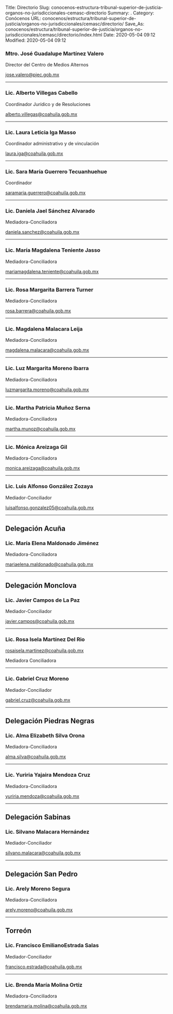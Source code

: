 Title: Directorio
Slug: conocenos-estructura-tribunal-superior-de-justicia-organos-no-jurisdiccionales-cemasc-directorio
Summary: .
Category: Conócenos
URL: conocenos/estructura/tribunal-superior-de-justicia/organos-no-jurisdiccionales/cemasc/directorio/
Save_As: conocenos/estructura/tribunal-superior-de-justicia/organos-no-jurisdiccionales/cemasc/directorio/index.html
Date: 2020-05-04 09:12
Modified: 2020-05-04 09:12


### Mtro. José Guadalupe Martínez Valero

Director del Centro de Medios Alternos

jose.valero@pjec.gob.mx

---

### Lic. Alberto Villegas Cabello

Coordinador Jurídico y de Resoluciones

alberto.villegas@coahuila.gob.mx

---

### Lic. Laura Leticia Iga Masso

Coordinador administrativo y de vinculación

laura.iga@coahuila.gob.mx

---

### Lic. Sara María Guerrero Tecuanhuehue

Coordinador

saramaria.guerrero@coahuila.gob.mx

---

### Lic. Daniela Jael Sánchez Alvarado

Mediadora-Conciliadora

daniela.sanchez@coahuila.gob.mx

---

### Lic. María Magdalena Teniente Jasso

Mediadora-Conciliadora

mariamagdalena.teniente@coahuila.gob.mx

---

### Lic. Rosa Margarita Barrera Turner

Mediadora-Conciliadora

rosa.barrera@coahuila.gob.mx

---

### Lic. Magdalena Malacara Leija

Mediadora-Conciliadora

magdalena.malacara@coahuila.gob.mx

---

### Lic. Luz Margarita Moreno Ibarra

Mediadora-Conciliadora

luzmargarita.moreno@coahuila.gob.mx

---

### Lic. Martha Patricia Muñoz Serna

Mediadora-Conciliadora

martha.munoz@coahuila.gob.mx

---

### Lic. Mónica Areizaga Gil

Mediadora-Conciliadora

monica.areizaga@coahuila.gob.mx

---

### Lic. Luis Alfonso González Zozaya

Mediador-Conciliador

luisalfonso.gonzalez05@coahuila.gob.mx

---

## Delegación Acuña

### Lic. María Elena Maldonado Jiménez

Mediadora-Conciliadora

mariaelena.maldonado@coahuila.gob.mx

---

## Delegación Monclova

### Lic. Javier Campos de La Paz

Mediador-Conciliador

javier.campos@coahuila.gob.mx

---

### Lic. Rosa Isela Martínez Del Rio

rosaisela.martinez@coahuila.gob.mx

Mediadora Conciliadora

---

### Lic. Gabriel Cruz Moreno

Mediador-Conciliador

gabriel.cruz@coahuila.gob.mx

---

## Delegación Piedras Negras

### Lic. Alma Elizabeth Silva Orona

Mediadora-Conciliadora

alma.silva@coahuila.gob.mx

---

### Lic. Yuriria Yajaira Mendoza Cruz

Mediadora-Conciliadora

yuriria.mendoza@coahuila.gob.mx

---

## Delegación Sabinas

### Lic. Silvano Malacara Hernández

Mediador-Conciliador

silvano.malacara@coahuila.gob.mx

---

## Delegación San Pedro

### Lic. Arely Moreno Segura

Mediadora-Conciliadora

arely.moreno@coahuila.gob.mx

---

## Torreón

### Lic. Francisco EmilianoEstrada Salas

Mediador-Conciliador

francisco.estrada@coahuila.gob.mx

---

### Lic. Brenda María Molina Ortiz

Mediadora-Conciliadora

brendamaria.molina@coahuila.gob.mx


